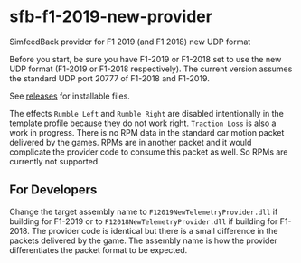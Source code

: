 # sfb-f1-2019-new-provider
SimfeedBack provider for F1 2019 (and F1 2018) new UDP format

Before you start, be sure you have F1-2019 or F1-2018 set to use the new UDP format (F1-2019 or F1-2018 respectively). The current version assumes the standard UDP port 20777 of F1-2018 and F1-2019.

See [releases](https://github.com/ffxf/sfb-f1-2019-new-provider/releases) for installable files.

The effects `Rumble Left` and `Rumble Right` are disabled intentionally in the template profile because they do not work right.
`Traction Loss` is also a work in progress.
There is no RPM data in the standard car motion packet delivered by the games. RPMs are in another packet and it would complicate the provider code to consume this packet as well. So RPMs are currently not supported.

## For Developers

Change the target assembly name to `F12019NewTelemetryProvider.dll` if building for F1-2019 or to `F12018NewTelemetryProvider.dll` if building for F1-2018.
The provider code is identical but there is a small difference in the packets delivered by the game. The assembly name is how the provider differentiates the packet format to be expected.
